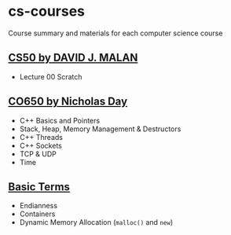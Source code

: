 # cs-courses
Course summary and materials for each computer science course

## [CS50 by DAVID J. MALAN](https://www.youtube.com/watch?v=8mAITcNt710)

- Lecture 00 Scratch

## [CO650 by Nicholas Day](https://www.youtube.com/playlist?list=PL9HfA4ZKbzimKyvquT1MZ2x9d6UHjFNFA)

- C++ Basics and Pointers
- Stack, Heap, Memory Management & Destructors
- C++ Threads
- C++ Sockets
- TCP & UDP
- Time

## [Basic Terms](https://github.com/soooooyoung/cs-courses/tree/main/terms)

- Endianness 
- Containers
- Dynamic Memory Allocation (`malloc()` and `new`)

